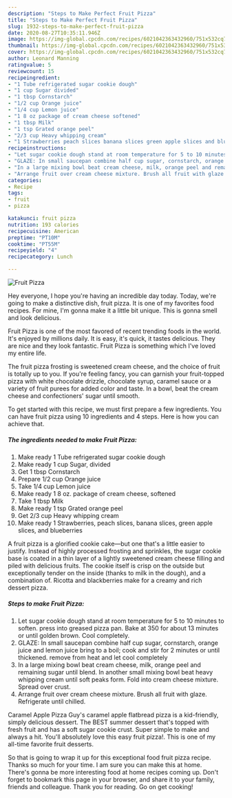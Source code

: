 ```yaml
---
description: "Steps to Make Perfect Fruit Pizza"
title: "Steps to Make Perfect Fruit Pizza"
slug: 1932-steps-to-make-perfect-fruit-pizza
date: 2020-08-27T10:35:11.946Z
image: https://img-global.cpcdn.com/recipes/6021042363432960/751x532cq70/fruit-pizza-recipe-main-photo.jpg
thumbnail: https://img-global.cpcdn.com/recipes/6021042363432960/751x532cq70/fruit-pizza-recipe-main-photo.jpg
cover: https://img-global.cpcdn.com/recipes/6021042363432960/751x532cq70/fruit-pizza-recipe-main-photo.jpg
author: Leonard Manning
ratingvalue: 5
reviewcount: 15
recipeingredient:
- "1 Tube refrigerated sugar cookie dough"
- "1 cup Sugar divided"
- "1 tbsp Cornstarch"
- "1/2 cup Orange juice"
- "1/4 cup Lemon juice"
- "1 8 oz package of cream cheese softened"
- "1 tbsp Milk"
- "1 tsp Grated orange peel"
- "2/3 cup Heavy whipping cream"
- "1 Strawberries peach slices banana slices green apple slices and blueberries"
recipeinstructions:
- "Let sugar cookie dough stand at room temperature for 5 to 10 minutes to soften. press into greased pizza pan. Bake at 350 for about 13 minutes or until golden brown. Cool completely."
- "GLAZE: In small saucepan combine half cup sugar, cornstarch, orange juice and lemon juice bring to a boil; cook and stir for 2 minutes or until thickened. remove from heat and let cool completely"
- "In a large mixing bowl beat cream cheese, milk, orange peel and remaining sugar until blend. In another small mixing bowl beat heavy whipping cream until soft peaks form. Fold into cream cheese mixture. Spread over crust."
- "Arrange fruit over cream cheese mixture. Brush all fruit with glaze. Refrigerate until chilled."
categories:
- Recipe
tags:
- fruit
- pizza

katakunci: fruit pizza 
nutrition: 193 calories
recipecuisine: American
preptime: "PT10M"
cooktime: "PT55M"
recipeyield: "4"
recipecategory: Lunch

---
```



![Fruit Pizza](https://img-global.cpcdn.com/recipes/6021042363432960/751x532cq70/fruit-pizza-recipe-main-photo.jpg)

Hey everyone, I hope you're having an incredible day today. Today, we're going to make a distinctive dish, fruit pizza. It is one of my favorites food recipes. For mine, I'm gonna make it a little bit unique. This is gonna smell and look delicious.

Fruit Pizza is one of the most favored of recent trending foods in the world. It's enjoyed by millions daily. It is easy, it's quick, it tastes delicious. They are nice and they look fantastic. Fruit Pizza is something which I've loved my entire life.

The fruit pizza frosting is sweetened cream cheese, and the choice of fruit is totally up to you. If you&#39;re feeling fancy, you can garnish your fruit-topped pizza with white chocolate drizzle, chocolate syrup, caramel sauce or a variety of fruit purees for added color and taste. In a bowl, beat the cream cheese and confectioners&#39; sugar until smooth.


To get started with this recipe, we must first prepare a few ingredients. You can have fruit pizza using 10 ingredients and 4 steps. Here is how you can achieve that.

<!--inarticleads1-->

##### The ingredients needed to make Fruit Pizza:

1. Make ready 1 Tube refrigerated sugar cookie dough
1. Make ready 1 cup Sugar, divided
1. Get 1 tbsp Cornstarch
1. Prepare 1/2 cup Orange juice
1. Take 1/4 cup Lemon juice
1. Make ready 1 8 oz. package of cream cheese, softened
1. Take 1 tbsp Milk
1. Make ready 1 tsp Grated orange peel
1. Get 2/3 cup Heavy whipping cream
1. Make ready 1 Strawberries, peach slices, banana slices, green apple slices, and blueberries


A fruit pizza is a glorified cookie cake—but one that&#39;s a little easier to justify. Instead of highly processed frosting and sprinkles, the sugar cookie base is coated in a thin layer of a lightly sweetened cream cheese filling and piled with delicious fruits. The cookie itself is crisp on the outside but exceptionally tender on the inside (thanks to milk in the dough), and a combination of. Ricotta and blackberries make for a creamy and rich dessert pizza. 

<!--inarticleads2-->

##### Steps to make Fruit Pizza:

1. Let sugar cookie dough stand at room temperature for 5 to 10 minutes to soften. press into greased pizza pan. Bake at 350 for about 13 minutes or until golden brown. Cool completely.
1. GLAZE: In small saucepan combine half cup sugar, cornstarch, orange juice and lemon juice bring to a boil; cook and stir for 2 minutes or until thickened. remove from heat and let cool completely
1. In a large mixing bowl beat cream cheese, milk, orange peel and remaining sugar until blend. In another small mixing bowl beat heavy whipping cream until soft peaks form. Fold into cream cheese mixture. Spread over crust.
1. Arrange fruit over cream cheese mixture. Brush all fruit with glaze. Refrigerate until chilled.


Caramel Apple Pizza Guy&#39;s caramel apple flatbread pizza is a kid-friendly, simply delicious dessert. The BEST summer dessert that&#39;s topped with fresh fruit and has a soft sugar cookie crust. Super simple to make and always a hit. You&#39;ll absolutely love this easy fruit pizza!. This is one of my all-time favorite fruit desserts. 

So that is going to wrap it up for this exceptional food fruit pizza recipe. Thanks so much for your time. I am sure you can make this at home. There's gonna be more interesting food at home recipes coming up. Don't forget to bookmark this page in your browser, and share it to your family, friends and colleague. Thank you for reading. Go on get cooking!
